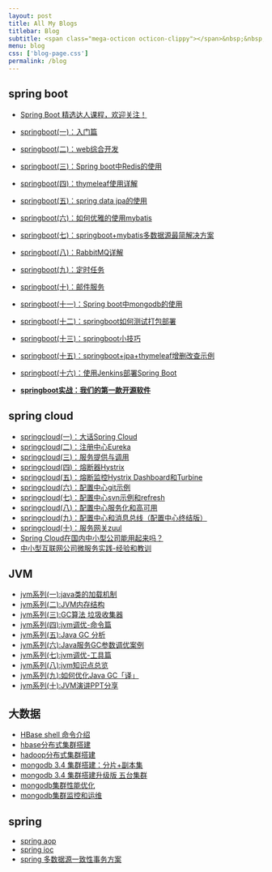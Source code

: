 ```yaml
---
layout: post
title: All My Blogs
titlebar: Blog
subtitle: <span class="mega-octicon octicon-clippy"></span>&nbsp;&nbsp; Take notes about everything new
menu: blog
css: ['blog-page.css']
permalink: /blog
---
```


## spring boot 

- [Spring Boot 精选达人课程，欢迎关注！](http://gitbook.cn/gitchat/column/59f5daa149cd4330613605ba)  
- [springboot(一)：入门篇](http://www.ityouknow.com/springboot/2016/01/06/springboot(%E4%B8%80)-%E5%85%A5%E9%97%A8%E7%AF%87.html)
- [springboot(二)：web综合开发](http://www.ityouknow.com/springboot/2016/02/03/springboot(%E4%BA%8C)-web%E7%BB%BC%E5%90%88%E5%BC%80%E5%8F%91.html)
- [springboot(三)：Spring boot中Redis的使用](http://www.ityouknow.com/springboot/2016/03/06/springboot(%E4%B8%89)-Spring-Boot%E4%B8%ADRedis%E7%9A%84%E4%BD%BF%E7%94%A8.html)
- [springboot(四)：thymeleaf使用详解](http://www.ityouknow.com/springboot/2016/05/01/springboot(%E5%9B%9B)-thymeleaf%E4%BD%BF%E7%94%A8%E8%AF%A6%E8%A7%A3.html)
- [springboot(五)：spring data jpa的使用](http://www.ityouknow.com/springboot/2016/08/20/springboot(%E4%BA%94)-spring-data-jpa%E7%9A%84%E4%BD%BF%E7%94%A8.html)
- [springboot(六)：如何优雅的使用mybatis](http://www.ityouknow.com/springboot/2016/11/06/springboot(%E5%85%AD)-%E5%A6%82%E4%BD%95%E4%BC%98%E9%9B%85%E7%9A%84%E4%BD%BF%E7%94%A8mybatis.html)
- [springboot(七)：springboot+mybatis多数据源最简解决方案](http://www.ityouknow.com/springboot/2016/11/25/springboot(%E4%B8%83)-springboot+mybatis%E5%A4%9A%E6%95%B0%E6%8D%AE%E6%BA%90%E6%9C%80%E7%AE%80%E8%A7%A3%E5%86%B3%E6%96%B9%E6%A1%88.html)
- [springboot(八)：RabbitMQ详解](http://www.ityouknow.com/springboot/2016/11/30/springboot(%E5%85%AB)-RabbitMQ%E8%AF%A6%E8%A7%A3.html)
- [springboot(九)：定时任务](http://www.ityouknow.com/springboot/2016/12/02/springboot(%E4%B9%9D)-%E5%AE%9A%E6%97%B6%E4%BB%BB%E5%8A%A1.html)
- [springboot(十)：邮件服务](http://www.ityouknow.com/springboot/2017/05/06/springboot-mail.html)
- [springboot(十一)：Spring boot中mongodb的使用](http://www.ityouknow.com/springboot/2017/05/08/springboot-mongodb.html)
- [springboot(十二)：springboot如何测试打包部署](http://www.ityouknow.com/springboot/2017/05/09/springboot-deploy.html)
- [springboot(十三)：springboot小技巧](http://www.ityouknow.com/springboot/2017/06/22/springboot-tips.html)
- [springboot(十五)：springboot+jpa+thymeleaf增删改查示例](http://www.ityouknow.com/springboot/2017/09/23/spring-boot-jpa-thymeleaf-curd.html)  
- [springboot(十六)：使用Jenkins部署Spring Boot](http://www.ityouknow.com/springboot/2017/11/11/springboot-jenkins.html)

- **[springboot实战：我们的第一款开源软件](http://www.ityouknow.com/springboot/2016/09/26/springboot%E5%AE%9E%E6%88%98-%E6%88%91%E4%BB%AC%E7%9A%84%E7%AC%AC%E4%B8%80%E6%AC%BE%E5%BC%80%E6%BA%90%E8%BD%AF%E4%BB%B6.html)**

## spring cloud 

- [springcloud(一)：大话Spring Cloud](http://www.ityouknow.com/springcloud/2017/05/01/simple-springcloud.html)
- [springcloud(二)：注册中心Eureka](http://www.ityouknow.com/springcloud/2017/05/10/springcloud-eureka.html)
- [springcloud(三)：服务提供与调用](http://www.ityouknow.com/springcloud/2017/05/12/eureka-provider-constomer.html)
- [springcloud(四)：熔断器Hystrix](http://www.ityouknow.com/springcloud/2017/05/16/springcloud-hystrix.html)
- [springcloud(五)：熔断监控Hystrix Dashboard和Turbine](http://www.ityouknow.com/springcloud/2017/05/18/hystrix-dashboard-turbine.html)
- [springcloud(六)：配置中心git示例](http://www.ityouknow.com/springcloud/2017/05/22/springcloud-config-git.html)
- [springcloud(七)：配置中心svn示例和refresh](http://www.ityouknow.com/springcloud/2017/05/23/springcloud-config-svn-refresh.html)
- [springcloud(八)：配置中心服务化和高可用](http://www.ityouknow.com/springcloud/2017/05/25/springcloud-config-eureka.html)
- [springcloud(九)：配置中心和消息总线（配置中心终结版）](http://www.ityouknow.com/springcloud/2017/05/26/springcloud-config-eureka-bus.html)
- [springcloud(十)：服务网关zuul](http://www.ityouknow.com/springcloud/2017/06/01/gateway-service-zuul.html)  
- [Spring Cloud在国内中小型公司能用起来吗？](http://www.ityouknow.com/springcloud/2017/09/11/can-use-springcloud.html)   
- [中小型互联网公司微服务实践-经验和教训](http://www.ityouknow.com/springcloud/2017/10/19/micro-service-practice.html)


## JVM

- [jvm系列(一):java类的加载机制](http://www.ityouknow.com/jvm/2017/08/19/class-loading-principle.html)
- [jvm系列(二):JVM内存结构](http://www.ityouknow.com/jvm/2017/08/25/jvm-memory-structure.html)
- [jvm系列(三):GC算法 垃圾收集器](http://www.ityouknow.com/jvm/2017/08/29/GC-garbage-collection.html)
- [jvm系列(四):jvm调优-命令篇](http://www.ityouknow.com/jvm/2017/09/03/jvm-command.html)
- [jvm系列(五):Java GC 分析](http://www.ityouknow.com/jvm/2017/09/18/GC-Analysis.html)
- [jvm系列(六):Java服务GC参数调优案例](http://www.ityouknow.com/jvm/2017/09/19/GC-tuning.html)
- [jvm系列(七):jvm调优-工具篇](http://www.ityouknow.com/java/2017/02/22/jvm-tool.html)
- [jvm系列(八):jvm知识点总览](http://www.ityouknow.com/java/2017/03/01/jvm-overview.html)
- [jvm系列(九):如何优化Java GC「译」](http://www.ityouknow.com/jvm/2017/09/21/How-to-optimize-Java-GC.html)
- [jvm系列(十):JVM演讲PPT分享](http://www.ityouknow.com/jvm/2017/09/30/jvm-ppt.html)



## 大数据

- [HBase shell 命令介绍](http://www.ityouknow.com/hbase/2017/07/28/hbase-shell.html)  
- [hbase分布式集群搭建](http://www.ityouknow.com/hbase/2017/07/25/hbase-cluster-setup.html)  
- [hadoop分布式集群搭建](http://www.ityouknow.com/hadoop/2017/07/24/hadoop-cluster-setup.html) 
- [mongodb 3.4 集群搭建：分片+副本集](http://www.ityouknow.com/mongodb/2017/08/05/mongodb-cluster-setup.html)  
- [mongodb 3.4 集群搭建升级版 五台集群](http://www.ityouknow.com/mongodb/2017/08/16/install-mongodb-cluster.html)  
- [mongodb集群性能优化](http://www.ityouknow.com/mongodb/2017/09/01/mongodb-performance-optimization.html)  
- [mongodb集群监控和运维](http://www.ityouknow.com/mongodb/2017/09/06/mongodb-operation.html) 


## spring 

- [spring aop](http://www.cnblogs.com/ityouknow/p/5329550.html)
- [spring ioc](http://www.cnblogs.com/ityouknow/p/5311360.html)
- [spring 多数据源一致性事务方案](http://www.cnblogs.com/ityouknow/p/4977136.html)

